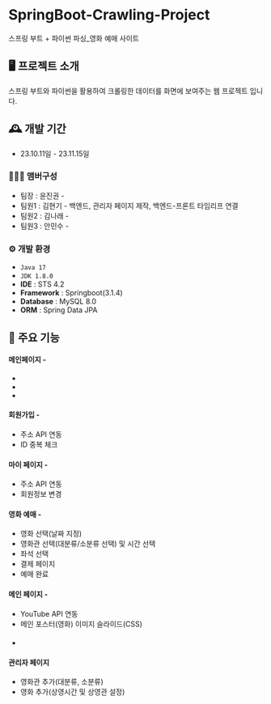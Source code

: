 # SpringBoot-Crawling-Project
스프링 부트 + 파이썬 파싱_영화 예매 사이트


## 🖥️ 프로젝트 소개
스프링 부트와 파이썬을 활용하여 크롤링한 데이터를 화면에 보여주는 웹 프로젝트 입니다.
<br>

## 🕰️ 개발 기간
* 23.10.11일 - 23.11.15일

### 🧑‍🤝‍🧑 맴버구성
 - 팀장  : 윤진권 - 
 - 팀원1 : 김현기 - 백엔드, 관리자 페이지 제작, 백엔드-프론트 타임리프 연결
 - 팀원2 : 김나래 - 
 - 팀원3 : 안민수 - 

### ⚙️ 개발 환경
- `Java 17`
- `JDK 1.8.0`
- **IDE** : STS 4.2
- **Framework** : Springboot(3.1.4)
- **Database** : MySQL 8.0
- **ORM** : Spring Data JPA

## 📌 주요 기능
#### 메인페이지 - <img href="https://github.com/kag0330/strching/blob/main/View/index.png">
- 
- 
- 
#### 회원가입 - 
- 주소 API 연동
- ID 중복 체크
#### 마이 페이지 - 
- 주소 API 연동
- 회원정보 변경

#### 영화 예매 - 
- 영화 선택(날짜 지정)
- 영화관 선택(대분류/소분류 선택) 및 시간 선택
- 좌석 선택
- 결제 페이지
- 예매 완료
#### 메인 페이지 - 
- YouTube API 연동
- 메인 포스터(영화) 이미지 슬라이드(CSS)
#### 
- 

#### 관리자 페이지 
- 영화관 추가(대분류, 소분류)
- 영화 추가(상영시간 및 상영관 설정)
